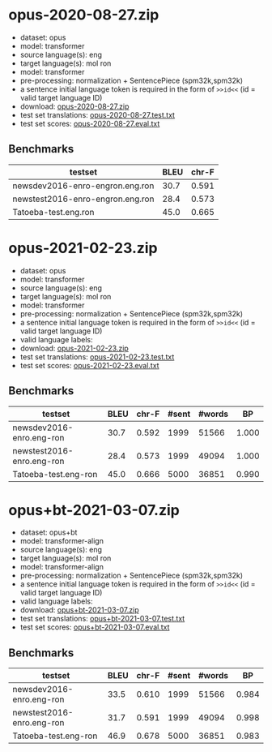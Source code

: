 # opus-2020-08-27.zip

* dataset: opus
* model: transformer
* source language(s): eng
* target language(s): mol ron
* model: transformer
* pre-processing: normalization + SentencePiece (spm32k,spm32k)
* a sentence initial language token is required in the form of `>>id<<` (id = valid target language ID)
* download: [opus-2020-08-27.zip](https://object.pouta.csc.fi/Tatoeba-MT-models/eng-ron/opus-2020-08-27.zip)
* test set translations: [opus-2020-08-27.test.txt](https://object.pouta.csc.fi/Tatoeba-MT-models/eng-ron/opus-2020-08-27.test.txt)
* test set scores: [opus-2020-08-27.eval.txt](https://object.pouta.csc.fi/Tatoeba-MT-models/eng-ron/opus-2020-08-27.eval.txt)

## Benchmarks

| testset               | BLEU  | chr-F |
|-----------------------|-------|-------|
| newsdev2016-enro-engron.eng.ron 	| 30.7 	| 0.591 |
| newstest2016-enro-engron.eng.ron 	| 28.4 	| 0.573 |
| Tatoeba-test.eng.ron 	| 45.0 	| 0.665 |

# opus-2021-02-23.zip

* dataset: opus
* model: transformer
* source language(s): eng
* target language(s): mol ron
* model: transformer
* pre-processing: normalization + SentencePiece (spm32k,spm32k)
* a sentence initial language token is required in the form of `>>id<<` (id = valid target language ID)
* valid language labels: 
* download: [opus-2021-02-23.zip](https://object.pouta.csc.fi/Tatoeba-MT-models/eng-ron/opus-2021-02-23.zip)
* test set translations: [opus-2021-02-23.test.txt](https://object.pouta.csc.fi/Tatoeba-MT-models/eng-ron/opus-2021-02-23.test.txt)
* test set scores: [opus-2021-02-23.eval.txt](https://object.pouta.csc.fi/Tatoeba-MT-models/eng-ron/opus-2021-02-23.eval.txt)

## Benchmarks

| testset | BLEU  | chr-F | #sent | #words | BP |
|---------|-------|-------|-------|--------|----|
| newsdev2016-enro.eng-ron 	| 30.7 	| 0.592 	| 1999 	| 51566 	| 1.000 |
| newstest2016-enro.eng-ron 	| 28.4 	| 0.573 	| 1999 	| 49094 	| 1.000 |
| Tatoeba-test.eng-ron 	| 45.0 	| 0.666 	| 5000 	| 36851 	| 0.990 |

# opus+bt-2021-03-07.zip

* dataset: opus+bt
* model: transformer-align
* source language(s): eng
* target language(s): mol ron
* model: transformer-align
* pre-processing: normalization + SentencePiece (spm32k,spm32k)
* a sentence initial language token is required in the form of `>>id<<` (id = valid target language ID)
* valid language labels: 
* download: [opus+bt-2021-03-07.zip](https://object.pouta.csc.fi/Tatoeba-MT-models/eng-ron/opus+bt-2021-03-07.zip)
* test set translations: [opus+bt-2021-03-07.test.txt](https://object.pouta.csc.fi/Tatoeba-MT-models/eng-ron/opus+bt-2021-03-07.test.txt)
* test set scores: [opus+bt-2021-03-07.eval.txt](https://object.pouta.csc.fi/Tatoeba-MT-models/eng-ron/opus+bt-2021-03-07.eval.txt)

## Benchmarks

| testset | BLEU  | chr-F | #sent | #words | BP |
|---------|-------|-------|-------|--------|----|
| newsdev2016-enro.eng-ron 	| 33.5 	| 0.610 	| 1999 	| 51566 	| 0.984 |
| newstest2016-enro.eng-ron 	| 31.7 	| 0.591 	| 1999 	| 49094 	| 0.998 |
| Tatoeba-test.eng-ron 	| 46.9 	| 0.678 	| 5000 	| 36851 	| 0.983 |

